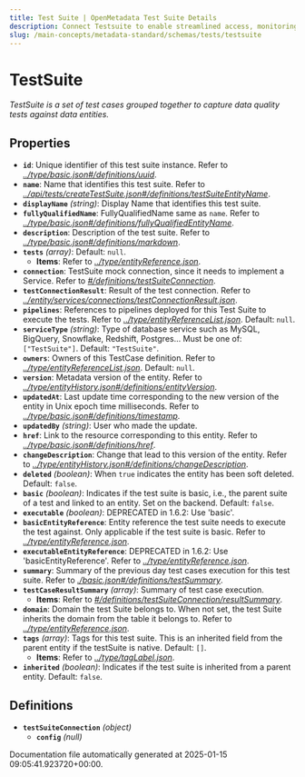 ```yaml
---
title: Test Suite | OpenMetadata Test Suite Details
description: Connect Testsuite to enable streamlined access, monitoring, or search of enterprise data using secure and scalable integrations.
slug: /main-concepts/metadata-standard/schemas/tests/testsuite
---
```


# TestSuite

*TestSuite is a set of test cases grouped together to capture data quality tests against data entities.*

## Properties

- **`id`**: Unique identifier of this test suite instance. Refer to *[../type/basic.json#/definitions/uuid](#/type/basic.json#/definitions/uuid)*.
- **`name`**: Name that identifies this test suite. Refer to *[../api/tests/createTestSuite.json#/definitions/testSuiteEntityName](#/api/tests/createTestSuite.json#/definitions/testSuiteEntityName)*.
- **`displayName`** *(string)*: Display Name that identifies this test suite.
- **`fullyQualifiedName`**: FullyQualifiedName same as `name`. Refer to *[../type/basic.json#/definitions/fullyQualifiedEntityName](#/type/basic.json#/definitions/fullyQualifiedEntityName)*.
- **`description`**: Description of the test suite. Refer to *[../type/basic.json#/definitions/markdown](#/type/basic.json#/definitions/markdown)*.
- **`tests`** *(array)*: Default: `null`.
  - **Items**: Refer to *[../type/entityReference.json](#/type/entityReference.json)*.
- **`connection`**: TestSuite mock connection, since it needs to implement a Service. Refer to *[#/definitions/testSuiteConnection](#definitions/testSuiteConnection)*.
- **`testConnectionResult`**: Result of the test connection. Refer to *[../entity/services/connections/testConnectionResult.json](#/entity/services/connections/testConnectionResult.json)*.
- **`pipelines`**: References to pipelines deployed for this Test Suite to execute the tests. Refer to *[../type/entityReferenceList.json](#/type/entityReferenceList.json)*. Default: `null`.
- **`serviceType`** *(string)*: Type of database service such as MySQL, BigQuery, Snowflake, Redshift, Postgres... Must be one of: `["TestSuite"]`. Default: `"TestSuite"`.
- **`owners`**: Owners of this TestCase definition. Refer to *[../type/entityReferenceList.json](#/type/entityReferenceList.json)*. Default: `null`.
- **`version`**: Metadata version of the entity. Refer to *[../type/entityHistory.json#/definitions/entityVersion](#/type/entityHistory.json#/definitions/entityVersion)*.
- **`updatedAt`**: Last update time corresponding to the new version of the entity in Unix epoch time milliseconds. Refer to *[../type/basic.json#/definitions/timestamp](#/type/basic.json#/definitions/timestamp)*.
- **`updatedBy`** *(string)*: User who made the update.
- **`href`**: Link to the resource corresponding to this entity. Refer to *[../type/basic.json#/definitions/href](#/type/basic.json#/definitions/href)*.
- **`changeDescription`**: Change that lead to this version of the entity. Refer to *[../type/entityHistory.json#/definitions/changeDescription](#/type/entityHistory.json#/definitions/changeDescription)*.
- **`deleted`** *(boolean)*: When `true` indicates the entity has been soft deleted. Default: `false`.
- **`basic`** *(boolean)*: Indicates if the test suite is basic, i.e., the parent suite of a test and linked to an entity. Set on the backend. Default: `false`.
- **`executable`** *(boolean)*: DEPRECATED in 1.6.2: Use 'basic'.
- **`basicEntityReference`**: Entity reference the test suite needs to execute the test against. Only applicable if the test suite is basic. Refer to *[../type/entityReference.json](#/type/entityReference.json)*.
- **`executableEntityReference`**: DEPRECATED in 1.6.2: Use 'basicEntityReference'. Refer to *[../type/entityReference.json](#/type/entityReference.json)*.
- **`summary`**: Summary of the previous day test cases execution for this test suite. Refer to *[./basic.json#/definitions/testSummary](#basic.json#/definitions/testSummary)*.
- **`testCaseResultSummary`** *(array)*: Summary of test case execution.
  - **Items**: Refer to *[#/definitions/testSuiteConnection/resultSummary](#definitions/testSuiteConnection/resultSummary)*.
- **`domain`**: Domain the test Suite belongs to. When not set, the test Suite inherits the domain from the table it belongs to. Refer to *[../type/entityReference.json](#/type/entityReference.json)*.
- **`tags`** *(array)*: Tags for this test suite. This is an inherited field from the parent entity if the testSuite is native. Default: `[]`.
  - **Items**: Refer to *[../type/tagLabel.json](#/type/tagLabel.json)*.
- **`inherited`** *(boolean)*: Indicates if the test suite is inherited from a parent entity. Default: `false`.
## Definitions

- **`testSuiteConnection`** *(object)*
  - **`config`** *(null)*


Documentation file automatically generated at 2025-01-15 09:05:41.923720+00:00.
